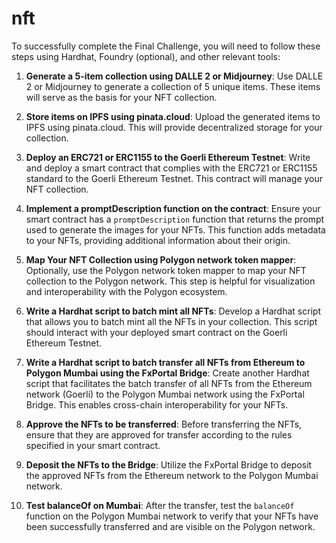 # nft

To successfully complete the Final Challenge, you will need to follow these steps using Hardhat, Foundry (optional), and other relevant tools:

1. **Generate a 5-item collection using DALLE 2 or Midjourney**:
   Use DALLE 2 or Midjourney to generate a collection of 5 unique items. These items will serve as the basis for your NFT collection.

2. **Store items on IPFS using pinata.cloud**:
   Upload the generated items to IPFS using pinata.cloud. This will provide decentralized storage for your collection.

3. **Deploy an ERC721 or ERC1155 to the Goerli Ethereum Testnet**:
   Write and deploy a smart contract that complies with the ERC721 or ERC1155 standard to the Goerli Ethereum Testnet. This contract will manage your NFT collection.

4. **Implement a promptDescription function on the contract**:
   Ensure your smart contract has a `promptDescription` function that returns the prompt used to generate the images for your NFTs. This function adds metadata to your NFTs, providing additional information about their origin.

5. **Map Your NFT Collection using Polygon network token mapper**:
   Optionally, use the Polygon network token mapper to map your NFT collection to the Polygon network. This step is helpful for visualization and interoperability with the Polygon ecosystem.

6. **Write a Hardhat script to batch mint all NFTs**:
   Develop a Hardhat script that allows you to batch mint all the NFTs in your collection. This script should interact with your deployed smart contract on the Goerli Ethereum Testnet.

7. **Write a Hardhat script to batch transfer all NFTs from Ethereum to Polygon Mumbai using the FxPortal Bridge**:
   Create another Hardhat script that facilitates the batch transfer of all NFTs from the Ethereum network (Goerli) to the Polygon Mumbai network using the FxPortal Bridge. This enables cross-chain interoperability for your NFTs.

8. **Approve the NFTs to be transferred**:
   Before transferring the NFTs, ensure that they are approved for transfer according to the rules specified in your smart contract.

9. **Deposit the NFTs to the Bridge**:
   Utilize the FxPortal Bridge to deposit the approved NFTs from the Ethereum network to the Polygon Mumbai network.

10. **Test balanceOf on Mumbai**:
    After the transfer, test the `balanceOf` function on the Polygon Mumbai network to verify that your NFTs have been successfully transferred and are visible on the Polygon network.

